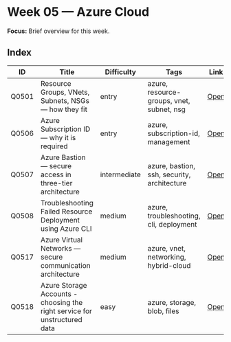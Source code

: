 # Week 05 — Azure Cloud

**Focus:** Brief overview for this week.

## Index
| ID | Title | Difficulty | Tags | Link |
|---|---|---|---|---|
| Q0501 | Resource Groups, VNets, Subnets, NSGs — how they fit | entry | azure, resource-groups, vnet, subnet, nsg | [Open](questions/Q0501-azure-rg-vnet-subnet-nsg.md) |
| Q0506 | Azure Subscription ID — why it is required | entry | azure, subscription-id, management | [Open](questions/Q0506-azure-subscription-id.md) |
| Q0507 | Azure Bastion — secure access in three-tier architecture | intermediate | azure, bastion, ssh, security, architecture | [Open](questions/Q0507-azure-bastion.md) |
| Q0508| Troubleshooting Failed Resource Deployment using Azure CLI | medium | azure, troubleshooting, cli, deployment | [Open](questions/Q0510-azure-cli-troubleshooting.md) |
| Q0517 | Azure Virtual Networks — secure communication architecture | medium | azure, vnet, networking, hybrid-cloud | [Open](questions/Q0517-azure-virtual-networks.md) |
| Q0518 | Azure Storage Accounts - choosing the right service for unstructured data | easy | azure, storage, blob, files | [Open](questions/Q0518-azure-storage-accounts.md) |
